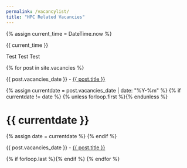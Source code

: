 ```yaml
---
permalink: /vacancylist/
title: "HPC Related Vacancies"
---
```


{% assign current_time = DateTime.now %}
<p>{{ current_time }}</p>


<div id="dates3">
  <p>Test Test Test</p>
{% for post in site.vacancies %}
  <p>{{ post.vacancies_date }} - <a href="/HPC-SIG{{ post.url }}">{{ post.title }}</a></p>
  {% assign currentdate = post.vacancies_date | date: "%Y-%m" %}
  {% if currentdate != date %}
    {% unless forloop.first %}{% endunless %}
    <h1 id="y{{post.vacancies_date | date: "%Y-%m"}}">{{ currentdate }}</h1>
    {% assign date = currentdate %}
  {% endif %}
    <p>{{ post.vacancies_date }} - <a href="/HPC-SIG{{ post.url }}">{{ post.title }}</a></p>
  {% if forloop.last %}{% endif %}
{% endfor %}
</div>  
